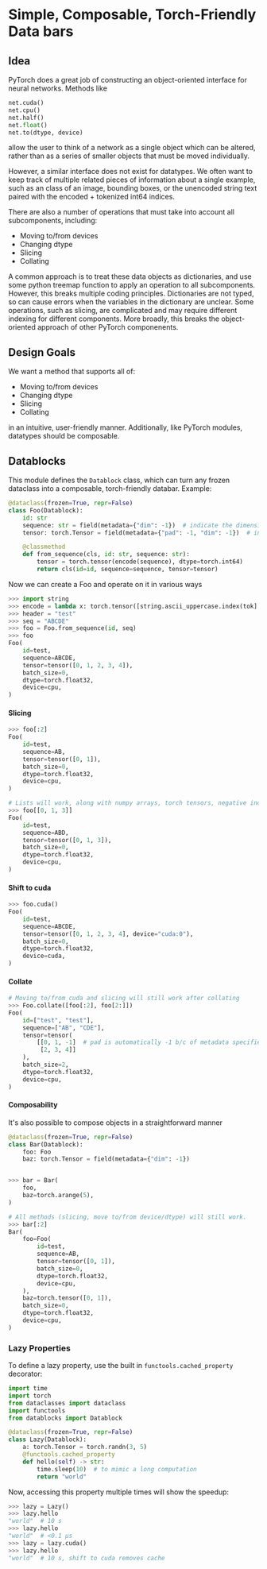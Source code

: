 # Simple, Composable, Torch-Friendly Data bars

## Idea

PyTorch does a great job of constructing an object-oriented interface for neural networks. Methods like

```python
net.cuda()
net.cpu()
net.half()
net.float()
net.to(dtype, device)
```

allow the user to think of a network as a single object which can be altered, rather than as a series of smaller objects
that must be moved individually.

However, a similar interface does not exist for datatypes. We often want to keep track of multiple related pieces of information about a single example, such as an class of an image, bounding boxes, or the unencoded string text paired with the encoded + tokenized int64 indices.

There are also a number of operations that must take into account all subcomponents, including:

- Moving to/from devices
- Changing dtype
- Slicing
- Collating

A common approach is to treat these data objects as dictionaries, and use some python treemap function to apply an operation to all subcomponents.
However, this breaks multiple coding principles. Dictionaries are not typed, so can cause errors when the variables in the dictionary are unclear.
Some operations, such as slicing, are complicated and may require different indexing for different components. More broadly, this breaks the object-
oriented approach of other PyTorch componenents.

## Design Goals

We want a method that supports all of:

- Moving to/from devices
- Changing dtype
- Slicing
- Collating

in an intuitive, user-friendly manner. Additionally, like PyTorch modules, datatypes should be composable.

## Datablocks

This module defines the `Datablock` class, which can turn any frozen dataclass into a composable, torch-friendly databar. Example:

```python
@dataclass(frozen=True, repr=False)
class Foo(Datablock):
    id: str
    sequence: str = field(metadata={"dim": -1})  # indicate the dimension along which slicing should occur
    tensor: torch.Tensor = field(metadata={"pad": -1, "dim": -1})  # indicate the dimension for slicing and the pad value for collating

    @classmethod
    def from_sequence(cls, id: str, sequence: str):
        tensor = torch.tensor(encode(sequence), dtype=torch.int64)
        return cls(id=id, sequence=sequence, tensor=tensor)
```

Now we can create a Foo and operate on it in various ways

```python
>>> import string
>>> encode = lambda x: torch.tensor([string.ascii_uppercase.index(tok] for tok in x], dtype=torch.int64)
>>> header = "test"
>>> seq = "ABCDE"
>>> foo = Foo.from_sequence(id, seq)
>>> foo
Foo(
    id=test,
    sequence=ABCDE,
    tensor=tensor([0, 1, 2, 3, 4]),
    batch_size=0,
    dtype=torch.float32,
    device=cpu,
)
```

#### Slicing

```python
>>> foo[:2]
Foo(
    id=test,
    sequence=AB,
    tensor=tensor([0, 1]),
    batch_size=0,
    dtype=torch.float32,
    device=cpu,
)

# Lists will work, along with numpy arrays, torch tensors, negative indexing, etc.
>>> foo[[0, 1, 3]]
Foo(
    id=test,
    sequence=ABD,
    tensor=tensor([0, 1, 3]),
    batch_size=0,
    dtype=torch.float32,
    device=cpu,
)
```

#### Shift to cuda

```python
>>> foo.cuda()
Foo(
    id=test,
    sequence=ABCDE,
    tensor=tensor([0, 1, 2, 3, 4], device="cuda:0"),
    batch_size=0,
    dtype=torch.float32,
    device=cuda,
)
```

#### Collate

```python
# Moving to/from cuda and slicing will still work after collating
>>> Foo.collate([foo[:2], foo[2:]])
Foo(
    id=["test", "test"],
    sequence=["AB", "CDE"],
    tensor=tensor(
        [[0, 1, -1]  # pad is automatically -1 b/c of metadata specified in declaration
         [2, 3, 4]]
    ),
    batch_size=2,
    dtype=torch.float32,
    device=cpu,
)
```

#### Composability

It's also possible to compose objects in a straightforward manner

```python
@dataclass(frozen=True, repr=False)
class Bar(Datablock):
    foo: Foo
    baz: torch.Tensor = field(metadata={"dim": -1})


>>> bar = Bar(
    foo,
    baz=torch.arange(5),
)

# All methods (slicing, move to/from device/dtype) will still work.
>>> bar[:2]
Bar(
    foo=Foo(
        id=test,
        sequence=AB,
        tensor=tensor([0, 1]),
        batch_size=0,
        dtype=torch.float32,
        device=cpu,
    ),
    baz=torch.tensor([0, 1]),
    batch_size=0,
    dtype=torch.float32,
    device=cpu,
)

```

### Lazy Properties

To define a lazy property, use the built in `functools.cached_property` decorator:

```python
import time
import torch
from dataclasses import dataclass
import functools
from datablocks import Datablock 

@dataclass(frozen=True, repr=False)
class Lazy(Datablock):
    a: torch.Tensor = torch.randn(3, 5)
    @functools.cached_property
    def hello(self) -> str:
        time.sleep(10)  # to mimic a long computation
        return "world"
```

Now, accessing this property multiple times will show the speedup:
```python
>>> lazy = Lazy()
>>> lazy.hello
"world"  # 10 s
>>> lazy.hello
"world"  # <0.1 µs
>>> lazy = lazy.cuda()
>>> lazy.hello
"world"  # 10 s, shift to cuda removes cache
```
